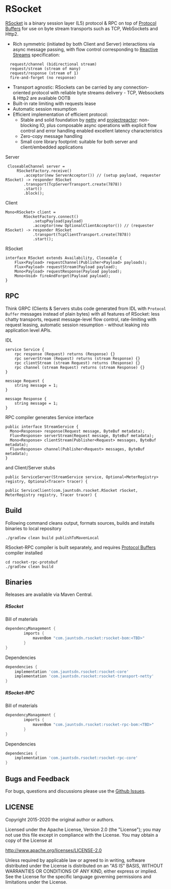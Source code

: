 # RSocket

[RSocket](https://rsocket.io) is a binary session layer (L5) protocol & RPC on top of [Protocol Buffers](https://developers.google.com/protocol-buffers) for use on byte stream transports such as TCP, WebSockets and Http2.

* Rich symmetric (initiated by both Client and Server) interactions via async message passing, with flow control corresponding to [Reactive Streams](https://github.com/reactive-streams/reactive-streams-jvm) specification:
```
  request/channel (bidirectional stream)  
  request/stream (stream of many)  
  request/response (stream of 1)  
  fire-and-forget (no response)  
```
* Transport agnostic: RSockets can be carried by any connection-oriented protocol with reliable byte streams delivery - TCP, Websockets & Http2 are available OOTB 
* Built-in rate limiting with requests lease
* Automatic session resumption
* Efficient implementation of efficient protocol:
    * Stable and solid foundation by [netty](https://github.com/netty/netty) and [projectreactor](https://github.com/reactor/reactor-core): non-blocking IO, plus composable async operations with explicit flow control and error handling enabled excellent latency characteristics
    * Zero-copy message handling
    * Small core library footprint: suitable for both server and client/embedded applications
    
Server
```
 CloseableChannel server = 
     RSocketFactory.receive()
        .acceptor(new ServerAcceptor()) // (setup payload, requester RSocket) -> responder RSocket
        .transport(TcpServerTransport.create(7878))
        .start()
        .block();
```

Client
```
Mono<RSocket> client =
        RSocketFactory.connect()
            .setupPayload(payload)
            .acceptor(new OptionalClientAcceptor()) // (requester RSocket) -> responder RSocket 
            .transport(TcpClientTransport.create(7878))
            .start();
```

RSocket 
```
interface RSocket extends Availability, Closeable {
    Flux<Payload> requestChannel(Publisher<Payload> payloads);
    Flux<Payload> requestStream(Payload payload);
    Mono<Payload> requestResponse(Payload payload);
    Mono<Void> fireAndForget(Payload payload);
}
```

## RPC

Think GRPC (Clients & Servers stubs code generated from IDL with `Protocol Buffer` messages instead of plain bytes) with all features of RSocket: less chatty transports, request message-level flow control,
rate-limiting with request leasing, automatic session resumption - without leaking into application level APIs.   

IDL
```
service Service {
    rpc response (Request) returns (Response) {}
    rpc serverStream (Request) returns (stream Response) {}
    rpc clientStream (stream Request) returns (Response) {}
    rpc channel (stream Request) returns (stream Response) {}
}

message Request {
    string message = 1;
}

message Response {
    string message = 1;
}
```

RPC compiler generates Service interface
```
public interface StreamService {
  Mono<Response> response(Request message, ByteBuf metadata);
  Flux<Response> serverStream(Request message, ByteBuf metadata);
  Mono<Response> clientStream(Publisher<Request> messages, ByteBuf metadata);
  Flux<Response> channel(Publisher<Request> messages, ByteBuf metadata);
}
```
and Client/Server stubs
```
public ServiceServer(StreamService service, Optional<MeterRegistry> registry, Optional<Tracer> tracer) {

public ServiceClient(com.jauntsdn.rsocket.RSocket rSocket, MeterRegistry registry, Tracer tracer) {
```

## Build

Following command cleans output, formats sources, builds and installs binaries to local repository 
```
./gradlew clean build publishToMavenLocal
```

RSocket-RPC compiler is built separately, and requires [Protocol Buffers](https://github.com/grpc/grpc-java/blob/master/COMPILING.md#how-to-build-code-generation-plugin) compiler installed
```
cd rsocket-rpc-protobuf
./gradlew clean build
```

## Binaries

Releases are available via Maven Central.

##### RSocket

Bill of materials
```groovy
dependencyManagement {
        imports {
            mavenBom "com.jauntsdn.rsocket:rsocket-bom:<TBD>"
        }
}
```
Dependencies

```groovy
dependencies {
    implementation 'com.jauntsdn.rsocket:rsocket-core'
    implementation 'com.jauntsdn.rsocket:rsocket-transport-netty'
}
```

##### RSocket-RPC

Bill of materials
```groovy
dependencyManagement {
        imports {
            mavenBom "com.jauntsdn.rsocket:rsocket-rpc-bom:<TBD>"
        }
}
```
Dependencies

```groovy
dependencies {
    implementation 'com.jauntsdn.rsocket:rsocket-rpc-core'
}
```

## Bugs and Feedback

For bugs, questions and discussions please use the [Github Issues](https://github.com/jauntsdn/rsocket/issues).

## LICENSE

Copyright 2015-2020 the original author or authors.

Licensed under the Apache License, Version 2.0 (the "License");
you may not use this file except in compliance with the License.
You may obtain a copy of the License at

http://www.apache.org/licenses/LICENSE-2.0

Unless required by applicable law or agreed to in writing, software
distributed under the License is distributed on an "AS IS" BASIS,
WITHOUT WARRANTIES OR CONDITIONS OF ANY KIND, either express or implied.
See the License for the specific language governing permissions and
limitations under the License.

